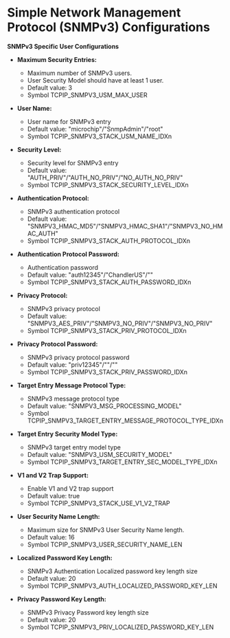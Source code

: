 # Simple Network Management Protocol (SNMPv3)  Configurations

**SNMPv3 Specific User Configurations**

- **Maximum Security Entries:**
    - Maximum number of SNMPv3 users.
    - User Security Model should have at least 1 user.
    - Default value: 3
    - Symbol TCPIP_SNMPV3_USM_MAX_USER

- **User Name:**
    - User name for SNMPv3 entry
    - Default value: "microchip"/"SnmpAdmin"/"root"
    - Symbol TCPIP_SNMPV3_STACK_USM_NAME_IDXn

- **Security Level:**
    - Security level for SNMPv3 entry
    - Default value: "AUTH_PRIV"/"AUTH_NO_PRIV"/"NO_AUTH_NO_PRIV"
    - Symbol TCPIP_SNMPV3_STACK_SECURITY_LEVEL_IDXn

- **Authentication Protocol:**
    - SNMPv3 authentication protocol
    - Default value: "SNMPV3_HMAC_MD5"/"SNMPV3_HMAC_SHA1"/"SNMPV3_NO_HMAC_AUTH"
    - Symbol TCPIP_SNMPV3_STACK_AUTH_PROTOCOL_IDXn

- **Authentication Protocol Password:**
    - Authentication password
    - Default value: "auth12345"/"ChandlerUS"/""
    - Symbol TCPIP_SNMPV3_STACK_AUTH_PASSWORD_IDXn

- **Privacy Protocol:**
    - SNMPv3 privacy protocol
    - Default value: "SNMPV3_AES_PRIV"/"SNMPV3_NO_PRIV"/"SNMPV3_NO_PRIV"
    - Symbol TCPIP_SNMPV3_STACK_PRIV_PROTOCOL_IDXn

- **Privacy Protocol Password:**
    - SNMPv3 privacy protocol password
    - Default value: "priv12345"/""/""
    - Symbol TCPIP_SNMPV3_STACK_PRIV_PASSWORD_IDXn

- **Target Entry Message Protocol Type:**
    - SNMPv3 message protocol type
    - Default value: "SNMPV3_MSG_PROCESSING_MODEL"
    - Symbol TCPIP_SNMPV3_TARGET_ENTRY_MESSAGE_PROTOCOL_TYPE_IDXn

- **Target Entry Security Model Type:**
    - SNMPv3 target entry model type
    - Default value: "SNMPV3_USM_SECURITY_MODEL"
    - Symbol TCPIP_SNMPV3_TARGET_ENTRY_SEC_MODEL_TYPE_IDXn

- **V1 and V2 Trap Support:**
    - Enable V1 and V2 trap support
    - Default value: true
    - Symbol TCPIP_SNMPV3_STACK_USE_V1_V2_TRAP

- **User Security Name Length:**
    - Maximum size for SNMPv3 User Security Name length.
    - Default value: 16
    - Symbol TCPIP_SNMPV3_USER_SECURITY_NAME_LEN

- **Localized Password Key Length:**
    - SNMPv3 Authentication Localized password key length size
    - Default value: 20
    - Symbol TCPIP_SNMPV3_AUTH_LOCALIZED_PASSWORD_KEY_LEN

- **Privacy Password Key Length:**
    - SNMPv3 Privacy Password key length size
    - Default value: 20
    - Symbol TCPIP_SNMPV3_PRIV_LOCALIZED_PASSWORD_KEY_LEN

